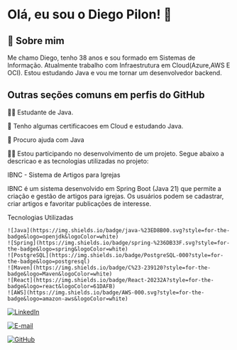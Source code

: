 # Olá, eu sou o Diego Pilon! 👋

## 🚀 Sobre mim

Me chamo Diego, tenho 38 anos e sou formado em Sistemas de Informação. Atualmente trabalho com Infraestrutura em Cloud(Azure,AWS E OCI).
Estou estudando Java e vou me tornar um desenvolvedor backend.

## Outras seções comuns em perfis do GitHub

👩‍💻 Estudante de Java.

🧠 Tenho algumas certificacoes em Cloud e estudando Java.


🤔 Procuro ajuda com Java

👩‍💻 Estou participando no desenvolvimento de um projeto. Segue abaixo a descricao e as tecnologias utilizadas no projeto:

   IBNC - Sistema de Artigos para Igrejas

   IBNC é um sistema desenvolvido em Spring Boot (Java 21) que permite a criação e gestão de artigos para igrejas. Os usuários     podem se cadastrar, criar artigos e favoritar publicações de interesse.

Tecnologias Utilizadas

    ![Java](https://img.shields.io/badge/java-%23ED8B00.svg?style=for-the-badge&logo=openjdk&logoColor=white)
    ![Spring](https://img.shields.io/badge/spring-%236DB33F.svg?style=for-the-badge&logo=spring&logoColor=white)
    ![PostgreSQL](https://img.shields.io/badge/PostgreSQL-000?style=for-the-badge&logo=postgresql)
    ![Maven](https://img.shields.io/badge/C%23-239120?style=for-the-badge&logo=Maven&logoColor=white)
    ![React](https://img.shields.io/badge/React-20232A?style=for-the-badge&logo=react&logoColor=61DAFB)
    ![AWS](https://img.shields.io/badge/AWS-000.svg?style=for-the-badge&logo=amazon-aws&logoColor=white)


[![LinkedIn](https://img.shields.io/badge/LinkedIn-0077B5?style=for-the-badge&logo=linkedin&logoColor=white)](https://www.linkedin.com/in/diego-willian-vicente-a463647b)

[![E-mail](https://img.shields.io/badge/-Email-000?style=for-the-badge&logo=microsoft-outlook&logoColor=007BFF)](mailto:diegowinfo@gmail.com)

[![GitHub](https://img.shields.io/badge/GitHub-100000?style=for-the-badge&logo=github&logoColor=white)](https://github.com/diegovpilon)


